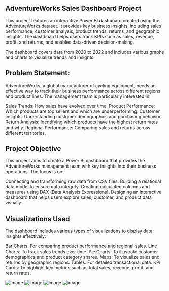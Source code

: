 ## AdventureWorks Sales Dashboard Project
This project features an interactive Power BI dashboard created using the AdventureWorks dataset. It provides key business insights, including sales performance, customer analysis, product trends, returns, and geographic insights. The dashboard helps users track KPIs such as sales, revenue, profit, and returns, and enables data-driven decision-making.

The dashboard covers data from 2020 to 2022 and includes various graphs and charts to visualize trends and insights.
 
## Problem Statement:
AdventureWorks, a global manufacturer of cycling equipment, needs an effective way to track their business performance across different regions and product lines. The management team is particularly interested in:

Sales Trends: How sales have evolved over time.
Product Performance: Which products are top sellers and which are underperforming.
Customer Insights: Understanding customer demographics and purchasing behavior.
Return Analysis: Identifying which products have the highest return rates and why.
Regional Performance: Comparing sales and returns across different territories.

## Project Objective
This project aims to create a Power BI dashboard that provides the AdventureWorks management team with key insights into their business operations. The focus is on:

Connecting and transforming raw data from CSV files.
Building a relational data model to ensure data integrity.
Creating calculated columns and measures using DAX (Data Analysis Expressions).
Designing an interactive dashboard that helps users explore sales, customer, and product data visually.

## Visualizations Used
The dashboard includes various types of visualizations to display data insights effectively:

Bar Charts: For comparing product performance and regional sales.
Line Charts: To track sales trends over time.
Pie Charts: To illustrate customer demographics and product category shares.
Maps: To visualize sales and returns by geographic regions.
Tables: For detailed transactional data.
KPI Cards: To highlight key metrics such as total sales, revenue, profit, and return rates.

![image](https://github.com/user-attachments/assets/c8adcd26-5f20-460d-a281-016b3add439b)
![image](https://github.com/user-attachments/assets/e4f90e19-0d92-4bca-8e64-1856cd435c58)
![image](https://github.com/user-attachments/assets/1232d358-3a13-4830-8a4c-908185f57b48)
![image](https://github.com/user-attachments/assets/9494c82e-b853-468b-9cc1-b528f81e8bfc)




